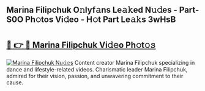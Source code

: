 ## Marina Filipchuk O𝚗lyf𝚊ns Le𝚊𝚔ed N𝚞𝚍es - Part-S0O Ph𝚘tos Vi𝚍eo - H𝚘t Part Le𝚊𝚔s 3wHsB

# <h2><a href="http://hf1j1v7.feru.top/?c=Marina+Filipchuk">🔗 👉 🔴 Marina Filipchuk Vi𝚍𝚎o Ph𝚘t𝚘𝚜</a></h2>

[![Marina Filipchuk Nu𝚍𝚎s](https://i.imgur.com/0TWrTi3.gif)](http://hf1j1v7.feru.top/?c=Marina+Filipchuk)
Content creator Marina Filipchuk specializing in dance and lifestyle-related videos. Charismatic leader Marina Filipchuk, admired for their vision, passion, and unwavering commitment to their cause. 

